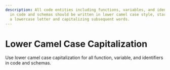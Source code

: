 ```yaml
---
description: All code entities including functions, variables, and identifiers
  in code and schemas should be written in lower camel case style, starting with
  a lowercase letter and capitalizing subsequent words.
---
```


# Lower Camel Case Capitalization

Use lower camel case capitalization for all function, variable, and identifiers in code and schemas.